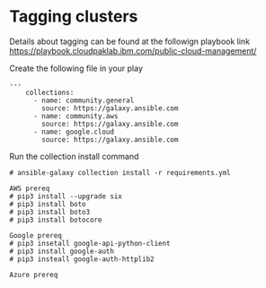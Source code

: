 # Tagging clusters

Details about tagging can be found at the followign playbook link  
https://playbook.cloudpaklab.ibm.com/public-cloud-management/

Create the following file in your play
```
---
    collections:
      - name: community.general
        source: https://galaxy.ansible.com
      - name: community.aws
        source: https://galaxy.ansible.com
      - name: google.cloud
        source: https://galaxy.ansible.com
```

Run the collection install command
```
# ansible-galaxy collection install -r requirements.yml
```

```
AWS prereq
# pip3 install --upgrade six
# pip3 install boto
# pip3 install boto3
# pip3 install botocore

Google prereq
# pip3 insetall google-api-python-client
# pip3 install google-auth
# pip3 insteall google-auth-httplib2

Azure prereq

```
